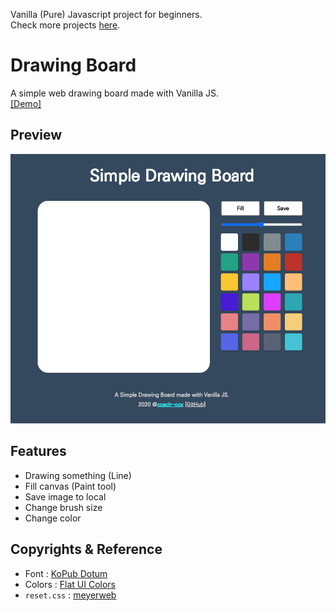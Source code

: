 Vanilla (Pure) Javascript project for beginners.  
Check more projects [here](https://github.com/coachoox/vanilla-js-projects).

# Drawing Board

A simple web drawing board made with Vanilla JS.  
[[Demo]](https://coachoox.github.io/js-drawing-canvas/)  

## Preview

![](./images/preview.png)

## Features

-   Drawing something (Line)
-   Fill canvas (Paint tool)
-   Save image to local
-   Change brush size
-   Change color

## Copyrights & Reference

-   Font : [KoPub Dotum](http://www.kopus.org/biz/electronic/font.aspx)
-   Colors : [Flat UI Colors](https://flatuicolors.com/)
-   `reset.css` : [meyerweb](https://meyerweb.com/eric/tools/css/reset/)
